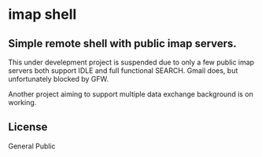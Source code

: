 # imap shell

## Simple remote shell with public imap servers.

This under develepment project is suspended due to only a few public imap servers both support IDLE and full functional SEARCH.
Gmail does, but unfortunately blocked by GFW.

Another project aiming to support multiple data exchange background is on working.

## License

General Public
